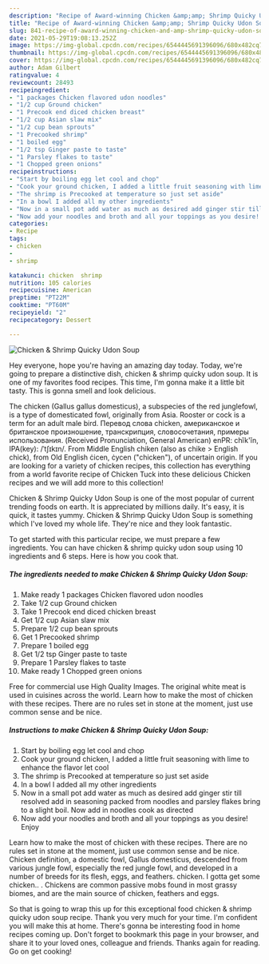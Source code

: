 ```yaml
---
description: "Recipe of Award-winning Chicken &amp;amp; Shrimp Quicky Udon Soup"
title: "Recipe of Award-winning Chicken &amp;amp; Shrimp Quicky Udon Soup"
slug: 841-recipe-of-award-winning-chicken-and-amp-shrimp-quicky-udon-soup
date: 2021-05-29T19:08:13.252Z
image: https://img-global.cpcdn.com/recipes/6544445691396096/680x482cq70/chicken-shrimp-quicky-udon-soup-recipe-main-photo.jpg
thumbnail: https://img-global.cpcdn.com/recipes/6544445691396096/680x482cq70/chicken-shrimp-quicky-udon-soup-recipe-main-photo.jpg
cover: https://img-global.cpcdn.com/recipes/6544445691396096/680x482cq70/chicken-shrimp-quicky-udon-soup-recipe-main-photo.jpg
author: Adam Gilbert
ratingvalue: 4
reviewcount: 28493
recipeingredient:
- "1 packages Chicken flavored udon noodles"
- "1/2 cup Ground chicken"
- "1 Precook end diced chicken breast"
- "1/2 cup Asian slaw mix"
- "1/2 cup bean sprouts"
- "1 Precooked shrimp"
- "1 boiled egg"
- "1/2 tsp Ginger paste to taste"
- "1 Parsley flakes to taste"
- "1 Chopped green onions"
recipeinstructions:
- "Start by boiling egg let cool and chop"
- "Cook your ground chicken, I added a little fruit seasoning with lime to enhance the flavor let cool"
- "The shrimp is Precooked at temperature so just set aside"
- "In a bowl I added all my other ingredients"
- "Now in a small pot add water as much as desired add ginger stir till resolved add in seasoning packed from noodles and parsley flakes bring to a slight boil. Now add in noodles cook as directed"
- "Now add your noodles and broth and all your toppings as you desire! Enjoy"
categories:
- Recipe
tags:
- chicken
- 
- shrimp

katakunci: chicken  shrimp 
nutrition: 105 calories
recipecuisine: American
preptime: "PT22M"
cooktime: "PT60M"
recipeyield: "2"
recipecategory: Dessert

---
```



![Chicken &amp; Shrimp Quicky Udon Soup](https://img-global.cpcdn.com/recipes/6544445691396096/680x482cq70/chicken-shrimp-quicky-udon-soup-recipe-main-photo.jpg)

Hey everyone, hope you're having an amazing day today. Today, we're going to prepare a distinctive dish, chicken &amp; shrimp quicky udon soup. It is one of my favorites food recipes. This time, I'm gonna make it a little bit tasty. This is gonna smell and look delicious.

The chicken (Gallus gallus domesticus), a subspecies of the red junglefowl, is a type of domesticated fowl, originally from Asia. Rooster or cock is a term for an adult male bird. Перевод слова chicken, американское и британское произношение, транскрипция, словосочетания, примеры использования. (Received Pronunciation, General American) enPR: chĭk&#39;ĭn, IPA(key): /ˈtʃɪkɪn/. From Middle English chiken (also as chike &gt; English chick), from Old English ċicen, ċycen (&#34;chicken&#34;), of uncertain origin. If you are looking for a variety of chicken recipes, this collection has everything from a world favorite recipe of Chicken Tuck into these delicious Chicken recipes and we will add more to this collection!

Chicken &amp; Shrimp Quicky Udon Soup is one of the most popular of current trending foods on earth. It is appreciated by millions daily. It's easy, it is quick, it tastes yummy. Chicken &amp; Shrimp Quicky Udon Soup is something which I've loved my whole life. They're nice and they look fantastic.


To get started with this particular recipe, we must prepare a few ingredients. You can have chicken &amp; shrimp quicky udon soup using 10 ingredients and 6 steps. Here is how you cook that.

<!--inarticleads1-->

##### The ingredients needed to make Chicken &amp; Shrimp Quicky Udon Soup:

1. Make ready 1 packages Chicken flavored udon noodles
1. Take 1/2 cup Ground chicken
1. Take 1 Precook end diced chicken breast
1. Get 1/2 cup Asian slaw mix
1. Prepare 1/2 cup bean sprouts
1. Get 1 Precooked shrimp
1. Prepare 1 boiled egg
1. Get 1/2 tsp Ginger paste to taste
1. Prepare 1 Parsley flakes to taste
1. Make ready 1 Chopped green onions


Free for commercial use High Quality Images. The original white meat is used in cuisines across the world. Learn how to make the most of chicken with these recipes. There are no rules set in stone at the moment, just use common sense and be nice. 

<!--inarticleads2-->

##### Instructions to make Chicken &amp; Shrimp Quicky Udon Soup:

1. Start by boiling egg let cool and chop
1. Cook your ground chicken, I added a little fruit seasoning with lime to enhance the flavor let cool
1. The shrimp is Precooked at temperature so just set aside
1. In a bowl I added all my other ingredients
1. Now in a small pot add water as much as desired add ginger stir till resolved add in seasoning packed from noodles and parsley flakes bring to a slight boil. Now add in noodles cook as directed
1. Now add your noodles and broth and all your toppings as you desire! Enjoy


Learn how to make the most of chicken with these recipes. There are no rules set in stone at the moment, just use common sense and be nice. Chicken definition, a domestic fowl, Gallus domesticus, descended from various jungle fowl, especially the red jungle fowl, and developed in a number of breeds for its flesh, eggs, and feathers. chicken. I gotta get some chicken.. . Chickens are common passive mobs found in most grassy biomes, and are the main source of chicken, feathers and eggs. 

So that is going to wrap this up for this exceptional food chicken &amp; shrimp quicky udon soup recipe. Thank you very much for your time. I'm confident you will make this at home. There's gonna be interesting food in home recipes coming up. Don't forget to bookmark this page in your browser, and share it to your loved ones, colleague and friends. Thanks again for reading. Go on get cooking!
